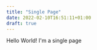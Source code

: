 ```yaml
---
title: "Single Page"
date: 2022-02-10T16:51:11+01:00
draft: true
---
```


Hello World! I'm a single page
